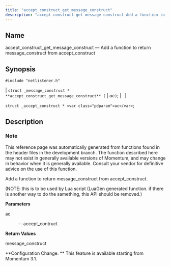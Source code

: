 ```yaml
---
title: "accept_construct_get_message_construct"
description: "accept construct get message construct Add a function to return message construct from accept construct struct message construct accept construct get message construct ac struct accept construct ac This reference page was automatically generated from functions found in the header files in the development branch The function described here may..."
---
```


<a name="apis.accept_construct_get_message_construct"></a> 
## Name

accept_construct_get_message_construct — Add a function to return message_construct from accept_construct

## Synopsis

`#include "netlistener.h"`

| `struct _message_construct * **accept_construct_get_message_construct** (` | <var class="pdparam">ac</var>`)`; |   |

`struct _accept_construct * <var class="pdparam">ac</var>`;<a name="idp58094368"></a> 
## Description

### Note

This reference page was automatically generated from functions found in the header files in the development branch. The function described here may not exist in generally available versions of Momentum, and may change in behavior when it is generally available. Consult your vendor for definitive advice on the use of this function.

Add a function to return message_construct from accept_construct.

(NOTE: this is to be used by Lua script (LuaGen generated function. if there is another way to do the samething, this API should be removed.)

**<a name="idp58097856"></a> Parameters**

<dl class="variablelist">

<dt>ac</dt>

<dd>

-- accept_contruct

</dd>

</dl>

**<a name="idp58100864"></a> Return Values**

message_construct

**Configuration Change. ** This feature is available starting from Momentum 3.1.